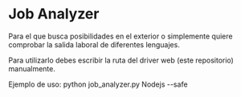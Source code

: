 # Job Analyzer
Para el que busca posibilidades en el exterior o simplemente quiere comprobar la salida laboral de diferentes lenguajes.

Para utilizarlo debes escribir la ruta del driver web (este repositorio) manualmente.

Ejemplo de uso:
python job_analyzer.py Nodejs --safe
